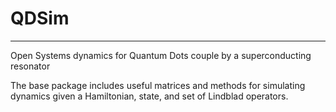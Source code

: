 # QDSim
--------
Open Systems dynamics for Quantum Dots couple by a superconducting resonator

The base package includes useful matrices and methods for simulating dynamics given a Hamiltonian, state, and set of Lindblad operators. 
